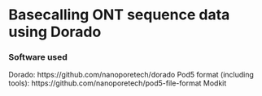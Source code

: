 <h1>Basecalling ONT sequence data using Dorado</h1>
<h3>Software used</h3>
Dorado: https://github.com/nanoporetech/dorado
Pod5 format (including tools): https://github.com/nanoporetech/pod5-file-format
Modkit
